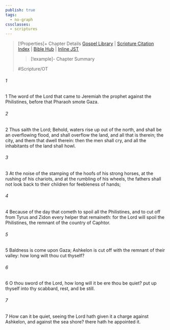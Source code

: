 ```yaml
---
publish: true
tags:
  - no-graph
cssclasses:
  - scriptures
---
```

>[!Properties]+ Chapter Details
>[Gospel Library](https://churchofjesuschrist.org/study/scriptures/ot/jer/47?lang=eng)    |    [Scripture Citation Index](https://scriptures.byu.edu/#07c2f::c07c2f)    |    [Bible Hub](https://biblehub.com/jeremiah/47.htm)    |    [Inline JST](https://scripturetoolbox.com/html/ic/Jeremiah/47.html)
>>[!example]- Chapter Summary
>> 
> 
>
>#Scripture/OT
###### 1
1 The word of the Lord that came to Jeremiah the prophet against the Philistines, before that Pharaoh smote Gaza.
###### 2
2 Thus saith the Lord; Behold, waters rise up out of the north, and shall be an overflowing flood, and shall overflow the land, and all that is therein; the city, and them that dwell therein: then the men shall cry, and all the inhabitants of the land shall howl.
###### 3
3 At the noise of the stamping of the hoofs of his strong horses, at the rushing of his chariots, and at the rumbling of his wheels, the fathers shall not look back to their children for feebleness of hands;
###### 4
4 Because of the day that cometh to spoil all the Philistines, and to cut off from Tyrus and Zidon every helper that remaineth: for the Lord will spoil the Philistines, the remnant of the country of Caphtor.
###### 5
5 Baldness is come upon Gaza; Ashkelon is cut off with the remnant of their valley: how long wilt thou cut thyself?
###### 6
6 O thou sword of the Lord, how long will it be ere thou be quiet? put up thyself into thy scabbard, rest, and be still.
###### 7
7 How can it be quiet, seeing the Lord hath given it a charge against Ashkelon, and against the sea shore? there hath he appointed it.
